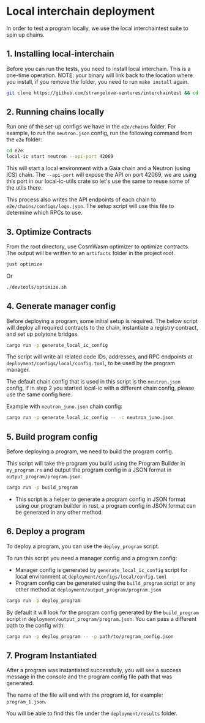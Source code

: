 # Local interchain deployment

In order to test a program locally, we use the local interchaintest suite to spin up chains.

## 1. Installing local-interchain

Before you can run the tests, you need to install local interchain. This is a one-time operation. NOTE: your binary will link back to the location where you install, if you remove the folder, you need to run `make install` again.

```bash
git clone https://github.com/strangelove-ventures/interchaintest && cd interchaintest/local-interchain && make install
```

## 2. Running chains locally

Run one of the set-up configs we have in the `e2e/chains` folder. For example, to run the `neutron.json` config, run the following command from the `e2e` folder:

```bash
cd e2e
local-ic start neutron --api-port 42069
```

This will start a local environment with a Gaia chain and a Neutron (using ICS) chain. The `--api-port` will expose the API on port 42069, we are using this port in our local-ic-utils crate so let's use the same to reuse some of the utils there.

This process also writes the API endpoints of each chain to `e2e/chains/configs/logs.json`. The setup script will use this file to determine which RPCs to use.

## 3. Optimize Contracts

From the root directory, use CosmWasm optimizer to optimize contracts. The output will be written to an `artifacts` folder in the project root.

```bash
just optimize
```
Or
```bash
./devtools/optimize.sh
```

## 4. Generate manager config

Before deploying a program, some initial setup is required. The below script will deploy all required contracts to the chain, instantiate a registry contract, and set up polytone bridges.

```bash
cargo run -p generate_local_ic_config
```

The script will write all related code IDs, addresses, and RPC endpoints at  `deployment/configs/local/config.toml`, to be used by the program manager.

The default chain config that is used in this script is the `neutron.json` config, if in step 2 you started local-ic with a different chain config, please use the same config here.

Example with `neutron_juno.json` chain config:

```bash
cargo run -p generate_local_ic_config -- -c neutron_juno.json
```

## 5. Build program config

Before deploying a program, we need to build the program config.

This script will take the program you build using the Program Builder in `my_program.rs` and output the program config in a JSON format in `output_program/program.json`.

```bash
cargo run -p build_program
```

* This script is a helper to generate a program config in JSON format using our program builder in rust, a program config in JSON format can be generated in any other method.

## 6. Deploy a program

To deploy a program, you can use the `deploy_program` script.

To run this script you need a manager config and a program config:

- Manager config is generated by `generate_local_ic_config` script for local environment at `deployment/configs/local/config.toml`
- Program config can be generated using the `build_program` script or any other method at `deployment/output_program/program.json`

```bash
cargo run -p deploy_program
```

By default it will look for the program config generated by the `build_program` script in `deployment/output_program/program.json`. You can pass a different path to the config with:

```bash
cargo run -p deploy_program -- -p path/to/program_config.json
```

## 7. Program Instantiated

After a program was instantiated successfully, you will see a success message in the console and the program config file path that was generated.

The name of the file will end with the program id, for example: `program_1.json`.

You will be able to find this file under the `deployment/results` folder.
